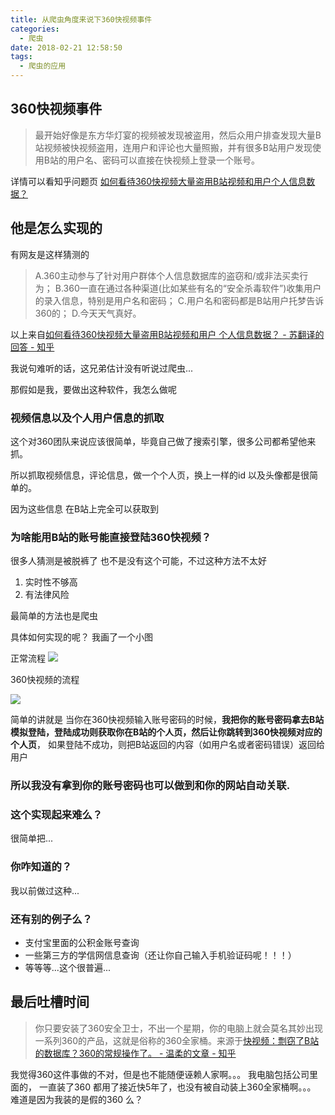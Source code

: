 ```yaml
---
title: 从爬虫角度来说下360快视频事件
categories:
  - 爬虫
date: 2018-02-21 12:58:50
tags:
  - 爬虫的应用
---
```


## 360快视频事件

> 最开始好像是东方华灯宴的视频被发现被盗用，然后众用户排查发现大量B站视频被快视频盗用，连用户和评论也大量照搬，并有很多B站用户发现使用B站的用户名、密码可以直接在快视频上登录一个账号。

详情可以看知乎问题页 [如何看待360快视频大量盗用B站视频和用户个人信息数据？](https://www.zhihu.com/question/267364872)

## 他是怎么实现的

有网友是这样猜测的
>A.360主动参与了针对用户群体个人信息数据库的盗窃和/或非法买卖行为；
B.360一直在通过各种渠道(比如某些有名的“安全杀毒软件”)收集用户的录入信息，特别是用户名和密码；
C.用户名和密码都是B站用户托梦告诉360的；
D.今天天气真好。

以上来自[如何看待360快视频大量盗用B站视频和用户
个人信息数据？ - 苏翻译的回答 - 知乎](
https://www.zhihu.com/question/267364872/answer/322975937)

我说句难听的话，这兄弟估计没有听说过爬虫...

那假如是我，要做出这种软件，我怎么做呢

### 视频信息以及个人用户信息的抓取

这个对360团队来说应该很简单，毕竟自己做了搜索引擎，很多公司都希望他来抓。

所以抓取视频信息，评论信息，做一个个人页，换上一样的id 以及头像都是很简单的。

因为这些信息 在B站上完全可以获取到


### 为啥能用B站的账号能直接登陆360快视频？

很多人猜测是被脱裤了
也不是没有这个可能，不过这种方法不太好
1. 实时性不够高
2. 有法律风险

最简单的方法也是爬虫

具体如何实现的呢？
我画了一个小图

正常流程
![](http://ww1.sinaimg.cn/large/cfc08357gy1fonzrwcaimj20dc08174f.jpg)

360快视频的流程

![](http://ww1.sinaimg.cn/large/cfc08357gy1fonzuj8l8tj20iw0bzwf2.jpg)

简单的讲就是 当你在360快视频输入账号密码的时候，**我把你的账号密码拿去B站模拟登陆，登陆成功则获取你在B站的个人页，然后让你跳转到360快视频对应的个人页**，
如果登陆不成功，则把B站返回的内容（如用户名或者密码错误）返回给用户

### 所以我没有拿到你的账号密码也可以做到和你的网站自动关联.

### 这个实现起来难么？
很简单把...

### 你咋知道的？
我以前做过这种...

### 还有别的例子么？

- 支付宝里面的公积金账号查询
- 一些第三方的学信网信息查询（还让你自己输入手机验证码呢！！！）
- 等等等...这个很普遍...

## 最后吐槽时间

>你只要安装了360安全卫士，不出一个星期，你的电脑上就会莫名其妙出现一系列360的产品，这就是俗称的360全家桶。来源于[快视频：剽窃了B站的数据库？360的常规操作了。 - 温柔的文章 - 知乎](
http://zhuanlan.zhihu.com/p/33887437)

我觉得360这件事做的不对，但是也不能随便诬赖人家啊。。。
我电脑包括公司里面的，
一直装了360
都用了接近快5年了，也没有被自动装上360全家桶啊。。。
难道是因为我装的是假的360 么？